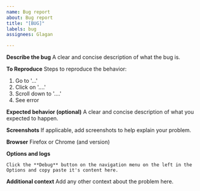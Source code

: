 ```yaml
---
name: Bug report
about: Bug report
title: "[BUG]"
labels: bug
assignees: Glagan

---
```


**Describe the bug**
A clear and concise description of what the bug is.

**To Reproduce**
Steps to reproduce the behavior:
1. Go to '...'
2. Click on '....'
3. Scroll down to '....'
4. See error

**Expected behavior (optional)**
A clear and concise description of what you expected to happen.

**Screenshots**
If applicable, add screenshots to help explain your problem.

**Browser**
Firefox or Chrome (and version)

**Options and logs**
```
Click the **Debug** button on the navigation menu on the left in the Options and copy paste it's content here.
```

**Additional context**
Add any other context about the problem here.
